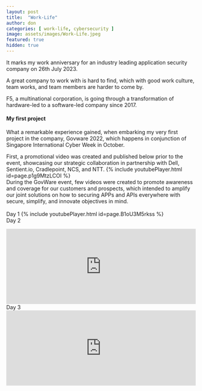 ```yaml
---
layout: post
title:  "Work-Life"
author: don
categories: [ work-life, cybersecurity ]
image: assets/images/Work-Life.jpeg
featured: true
hidden: true
---
```


It marks my work anniversary for an industry leading application security company on 26th July 2023.

A great company to work with is hard to find, which with good work culture, team works, and team members are harder to come by. 

<span class="spoiler">F5, a multinational corporation,</span> is going through a transformation of hardware-led to a software-led company since 2017.

#### My first project

What a remarkable experience gained, when embarking my very first project in the company, Govware 2022, which happens in conjunction of Singapore International Cyber Week in October.

First, a promotional video was created and published below prior to the event, showcasing our strategic collaboration in partnership with <span class="spoiler">Dell, Sentient.io, Cradlepoint, NCS, and NTT</span>.
{% include youtubePlayer.html id=page.p1g9MtzLCOI %}
<br>
During the GovWare event, few videos were created to promote awareness and coverage for our customers and prospects, which intended to amplify our joint solutions on how to securing APPs and APIs everywhere with secure, simplify, and innovate objectives in mind.<br>
<br>Day 1
{% include youtubePlayer.html id=page.B1oU3M5rkss %}
<br>Day 2
<iframe style="width:100%;" height="200" src="https://www.youtube.com/watch?v=exulaZPqUps" frameborder="0" allowfullscreen></iframe>
<br>Day 3
<iframe style="width:100%;" height="200" src="https://www.youtube.com/watch?v=URRSSNdl2xM" frameborder="0" allowfullscreen></iframe>
